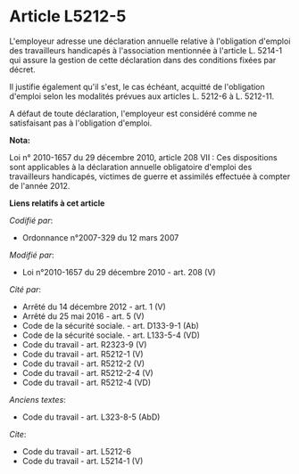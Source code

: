 # Article L5212-5

L'employeur adresse une déclaration annuelle relative à l'obligation d'emploi des travailleurs handicapés à l'association
mentionnée à l'article L. 5214-1 qui assure la gestion de cette déclaration dans des conditions fixées par décret. 

Il justifie également qu'il s'est, le cas échéant, acquitté de l'obligation d'emploi selon les modalités prévues aux articles
L. 5212-6 à L. 5212-11.

A défaut de toute déclaration, l'employeur est considéré comme ne satisfaisant pas à l'obligation d'emploi.

**Nota:**

Loi n° 2010-1657 du 29 décembre 2010, article 208 VII : Ces dispositions sont applicables à la déclaration annuelle
obligatoire d'emploi des travailleurs handicapés, victimes de guerre et assimilés effectuée à compter de l'année 2012.

**Liens relatifs à cet article**

_Codifié par_:

  - Ordonnance n°2007-329 du 12 mars 2007

_Modifié par_:

  - Loi n°2010-1657 du 29 décembre 2010 - art. 208 (V)

_Cité par_:

  - Arrêté du 14 décembre 2012 - art. 1 (V)
  - Arrêté du 25 mai 2016 - art. 5 (V)
  - Code de la sécurité sociale. - art. D133-9-1 (Ab)
  - Code de la sécurité sociale. - art. L133-5-4 (VD)
  - Code du travail - art. R2323-9 (V)
  - Code du travail - art. R5212-1 (V)
  - Code du travail - art. R5212-2 (V)
  - Code du travail - art. R5212-2-4 (V)
  - Code du travail - art. R5212-4 (VD)

_Anciens textes_:

  - Code du travail - art. L323-8-5 (AbD)

_Cite_:

  - Code du travail - art. L5212-6
  - Code du travail - art. L5214-1 (V)
